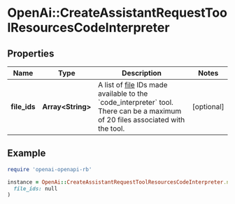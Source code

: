 # OpenAi::CreateAssistantRequestToolResourcesCodeInterpreter

## Properties

| Name | Type | Description | Notes |
| ---- | ---- | ----------- | ----- |
| **file_ids** | **Array&lt;String&gt;** | A list of [file](/docs/api-reference/files) IDs made available to the &#x60;code_interpreter&#x60; tool. There can be a maximum of 20 files associated with the tool.  | [optional] |

## Example

```ruby
require 'openai-openapi-rb'

instance = OpenAi::CreateAssistantRequestToolResourcesCodeInterpreter.new(
  file_ids: null
)
```

